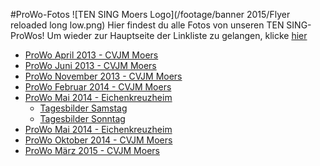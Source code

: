 #ProWo-Fotos
![TEN SING Moers Logo](/footage/banner 2015/Flyer reloaded long low.png)
Hier findest du alle Fotos von unseren TEN SING-ProWos! Um wieder zur Hauptseite der Linkliste zu gelangen, klicke [hier](../../Linkliste.md)

* [ProWo April 2013 - CVJM Moers](https://www.flickr.com/gp/tsmoers/1yk30m)
* [ProWo Juni 2013 - CVJM Moers](https://www.flickr.com/gp/tsmoers/qRPxa9)
* [ProWo November 2013 - CVJM Moers](https://www.flickr.com/gp/tsmoers/9MFm56)
* [ProWo Februar 2014 - CVJM Moers](https://www.flickr.com/gp/tsmoers/0P9021)
* [ProWo Mai 2014 - Eichenkreuzheim](https://www.flickr.com/gp/tsmoers/uJ1H8d)
  * [Tagesbilder Samstag](https://www.flickr.com/gp/tsmoers/K47kKn)
  * [Tagesbilder Sonntag](https://flic.kr/s/aHsjYfpa5u)
* [ProWo Mai 2014 - Eichenkreuzheim](https://www.flickr.com/gp/tsmoers/88f623) 
* [ProWo Oktober 2014 - CVJM Moers](https://www.flickr.com/gp/tsmoers/1q0d9q)
* [ProWo März 2015 - CVJM Moers](https://www.flickr.com/gp/tsmoers/t35924)